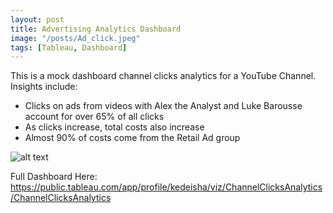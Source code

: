 ```yaml
---
layout: post
title: Advertising Analytics Dashboard
image: "/posts/Ad_click.jpeg"
tags: [Tableau, Dashboard]
---
```



This is a mock dashboard channel clicks analytics for a YouTube Channel. Insights include:
- Clicks on ads from videos with Alex the Analyst and Luke Barousse account for over 65% of all clicks 
- As clicks increase, total costs also increase
- Almost 90% of costs come from the Retail Ad group

![alt text](/img/posts/Ad_Analytics.png "Clicks Analytics!")

Full Dashboard Here: https://public.tableau.com/app/profile/kedeisha/viz/ChannelClicksAnalytics/ChannelClicksAnalytics


